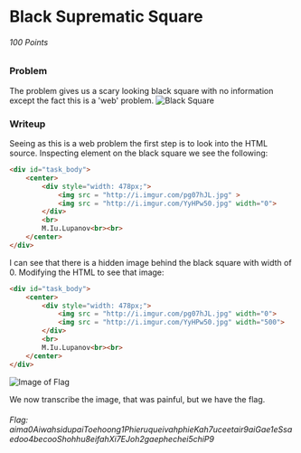 # Black Suprematic Square
###### 100 Points

### Problem
The problem gives us a scary looking black square with no information except the fact this is a 'web' problem.
![Black Square](http://i.imgur.com/pg07hJL.jpg)

### Writeup
Seeing as this is a web problem the first step is to look into the HTML source. Inspecting element on the black square we see the following:
```html
<div id="task_body">
    <center>
        <div style="width: 478px;">
            <img src = "http://i.imgur.com/pg07hJL.jpg" >
            <img src = "http://i.imgur.com/YyHPw50.jpg" width="0">
        </div>
        <br>
        M.Iu.Lupanov<br><br>
    </center>
</div>
```
I can see that there is a hidden image behind the black square with width of 0. Modifying the HTML to see that image:
```html
<div id="task_body">
    <center>
        <div style="width: 478px;">
            <img src = "http://i.imgur.com/pg07hJL.jpg" width="0">
            <img src = "http://i.imgur.com/YyHPw50.jpg" width="500">
        </div>
        <br>
        M.Iu.Lupanov<br><br>
    </center>
</div>
```
![Image of Flag](http://i.imgur.com/YyHPw50.jpg)

We now transcribe the image, that was painful, but we have the flag.

###### Flag: aima0AiwahsidupaiToehoong1PhieruqueivahphieKah7uceetair9aiGae1eSsaedoo4becooShohhu8eifahXi7EJoh2gaephechei5chiP9
